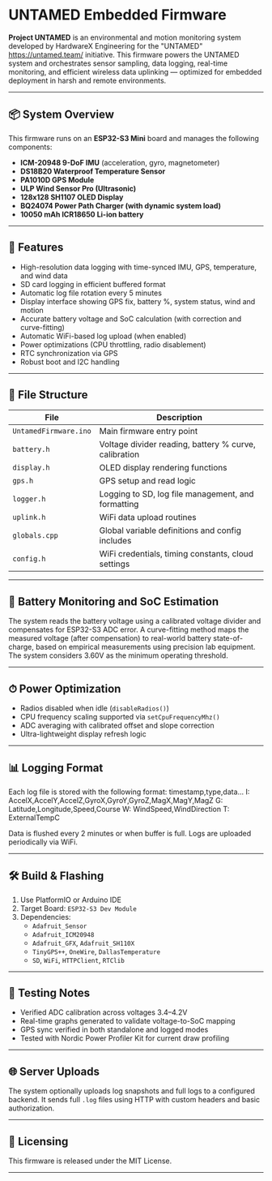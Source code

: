 # UNTAMED Embedded Firmware

**Project UNTAMED** is an environmental and motion monitoring system developed by HardwareX Engineering for the "UNTAMED" https://untamed.team/ initiative. This firmware powers the UNTAMED system and orchestrates sensor sampling, data logging, real-time monitoring, and efficient wireless data uplinking — optimized for embedded deployment in harsh and remote environments.

---

## 📦 System Overview

This firmware runs on an **ESP32-S3 Mini** board and manages the following components:

- **ICM-20948 9-DoF IMU** (acceleration, gyro, magnetometer)
- **DS18B20 Waterproof Temperature Sensor**
- **PA1010D GPS Module**
- **ULP Wind Sensor Pro (Ultrasonic)**
- **128x128 SH1107 OLED Display**
- **BQ24074 Power Path Charger (with dynamic system load)**
- **10050 mAh ICR18650 Li-ion battery**

---

## 🚀 Features

- High-resolution data logging with time-synced IMU, GPS, temperature, and wind data
- SD card logging in efficient buffered format
- Automatic log file rotation every 5 minutes
- Display interface showing GPS fix, battery %, system status, wind and motion
- Accurate battery voltage and SoC calculation (with correction and curve-fitting)
- Automatic WiFi-based log upload (when enabled)
- Power optimizations (CPU throttling, radio disablement)
- RTC synchronization via GPS
- Robust boot and I2C handling

---

## 📁 File Structure

| File               | Description |
|--------------------|-------------|
| `UntamedFirmware.ino` | Main firmware entry point |
| `battery.h`        | Voltage divider reading, battery % curve, calibration |
| `display.h`        | OLED display rendering functions |
| `gps.h`            | GPS setup and read logic |
| `logger.h`         | Logging to SD, log file management, and formatting |
| `uplink.h`         | WiFi data upload routines |
| `globals.cpp`      | Global variable definitions and config includes |
| `config.h`         | WiFi credentials, timing constants, cloud settings |

---

## 🔋 Battery Monitoring and SoC Estimation

The system reads the battery voltage using a calibrated voltage divider and compensates for ESP32-S3 ADC error. A curve-fitting method maps the measured voltage (after compensation) to real-world battery state-of-charge, based on empirical measurements using precision lab equipment. The system considers 3.60V as the minimum operating threshold.

---

## ⏱ Power Optimization

- Radios disabled when idle (`disableRadios()`)
- CPU frequency scaling supported via `setCpuFrequencyMhz()`
- ADC averaging with calibrated offset and slope correction
- Ultra-lightweight display refresh logic

---

## 📊 Logging Format

Each log file is stored with the following format:
timestamp,type,data...
I: AccelX,AccelY,AccelZ,GyroX,GyroY,GyroZ,MagX,MagY,MagZ
G: Latitude,Longitude,Speed,Course
W: WindSpeed,WindDirection
T: ExternalTempC

Data is flushed every 2 minutes or when buffer is full. Logs are uploaded periodically via WiFi.

---

## 🛠 Build & Flashing

1. Use PlatformIO or Arduino IDE
2. Target Board: `ESP32-S3 Dev Module`
3. Dependencies:
   - `Adafruit_Sensor`
   - `Adafruit_ICM20948`
   - `Adafruit_GFX`, `Adafruit_SH110X`
   - `TinyGPS++`, `OneWire`, `DallasTemperature`
   - `SD`, `WiFi`, `HTTPClient`, `RTClib`

---

## 🧪 Testing Notes

- Verified ADC calibration across voltages 3.4–4.2V
- Real-time graphs generated to validate voltage-to-SoC mapping
- GPS sync verified in both standalone and logged modes
- Tested with Nordic Power Profiler Kit for current draw profiling

---

## 🌐 Server Uploads

The system optionally uploads log snapshots and full logs to a configured backend. It sends full `.log` files using HTTP with custom headers and basic authorization.

---

## 📄 Licensing

This firmware is released under the MIT License.

---


